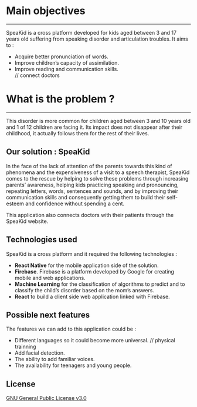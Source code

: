 # Main objectives
---------------
SpeaKid is a cross platform developed for kids aged between 3 and 17 years old suffering from speaking disorder and articulation troubles. It aims to :  

- Acquire better pronunciation of words.
- Improve children’s capacity of assimilation.
- Improve reading and communication skills.  
// connect doctors 

# What is the problem ?
---------------------
This disorder is more common for children aged between 3 and 10 years old and 1 of 12 children are facing it. Its impact does not disappear after their childhood, it actually follows them for the rest of their lives.   

Our solution : SpeaKid
-----------------------
In the face of the lack of attention of the parents towards this kind of phenomena and the expensiveness of a visit to a speech therapist, SpeaKid comes to the rescue by helping to solve these problems through increasing parents’ awareness, helping kids practicing speaking and pronouncing, repeating letters, words, sentences and sounds, and by improving their communication skills and consequently getting them to build their self-esteem and confidence without spending a cent.  

This application also connects doctors with their patients through the SpeaKid website.

Technologies used
------------------
SpeaKid is a cross platform and it required the following technologies :  
- **React Native** for the mobile application side of the solution.  
- **Firebase**. Firebase is a platform developed by Google for creating mobile and web applications.
- **Machine Learning** for the classification of algorithms to predict and to classify the child’s disorder based on the mom’s answers.
- **React** to build a client side web application linked with Firebase.  

Possible next features
----------------------
The features we can add to this application could be :  
- Different languages so it could become more universal.
// physical trainning   
- Add facial detection.  
- The ability to add familiar voices.
- The availability for teenagers and young people.  

License
--------
[GNU General Public License v3.0](https://choosealicense.com/licenses/gpl-3.0/#)